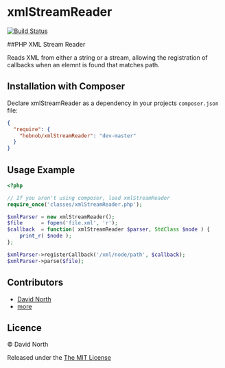 xmlStreamReader
===============

[![Build Status](https://travis-ci.org/hobnob/xmlStreamReader.png?branch=master)](https://travis-ci.org/hobnob/xmlStreamReader)

##PHP XML Stream Reader

Reads XML from either a string or a stream, allowing the registration of callbacks when an elemnt is found that matches path.

Installation with Composer
-------------

Declare xmlStreamReader as a dependency in your projects `composer.json` file:

``` json
{
  "require": {
    "hobnob/xmlStreamReader": "dev-master"
  }
}
```

Usage Example
-------------

```php
<?php

// If you aren't using composer, load xmlStreamReader
require_once('classes/xmlStreamReader.php');

$xmlParser = new xmlStreamReader();
$file      = fopen('file.xml', 'r');
$callback  = function( xmlStreamReader $parser, StdClass $node ) {
    print_r( $node );
};

$xmlParser->registerCallback('/xml/node/path', $callback);
$xmlParser->parse($file);
```

Contributors
------------

  * [David North](https://github.com/hobnob)
  * [more](https://github.com/hobnob/xmlStreamReader/contributors)


Licence
-------

© David North

Released under the [The MIT License](http://www.opensource.org/licenses/mit-license.php)
